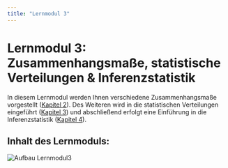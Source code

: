 ```yaml
---
title: "Lernmodul 3"
---
```


# Lernmodul 3: Zusammenhangsmaße, statistische Verteilungen & Inferenzstatistik

In diesem Lernmodul werden Ihnen verschiedene Zusammenhangsmaße vorgestellt ([Kapitel 2](./chapter2/)). Des Weiteren wird in die statistischen Verteilungen eingeführt ([Kapitel 3](../chapter3/)) und abschließend erfolgt eine Einführung in die Inferenzstatistik ([Kapitel 4](./chapter4/)).

## Inhalt des Lernmoduls: 

![Aufbau Lernmodul3](images/lernmodul3.png)

